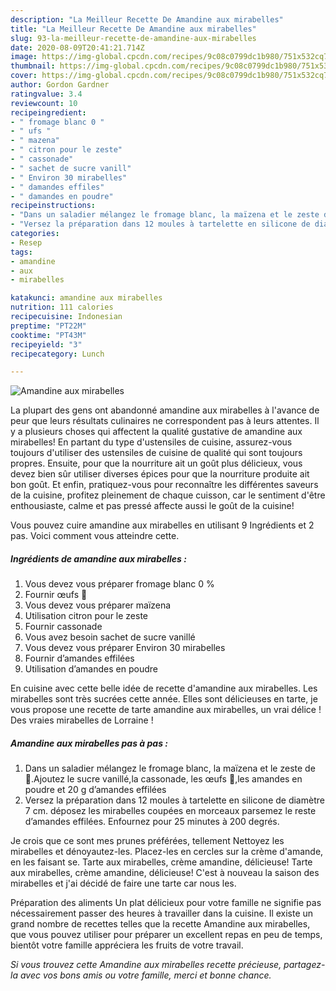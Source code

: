 ```yaml
---
description: "La Meilleur Recette De Amandine aux mirabelles"
title: "La Meilleur Recette De Amandine aux mirabelles"
slug: 93-la-meilleur-recette-de-amandine-aux-mirabelles
date: 2020-08-09T20:41:21.714Z
image: https://img-global.cpcdn.com/recipes/9c08c0799dc1b980/751x532cq70/amandine-aux-mirabelles-photo-principale-de-la-recette.jpg
thumbnail: https://img-global.cpcdn.com/recipes/9c08c0799dc1b980/751x532cq70/amandine-aux-mirabelles-photo-principale-de-la-recette.jpg
cover: https://img-global.cpcdn.com/recipes/9c08c0799dc1b980/751x532cq70/amandine-aux-mirabelles-photo-principale-de-la-recette.jpg
author: Gordon Gardner
ratingvalue: 3.4
reviewcount: 10
recipeingredient:
- " fromage blanc 0 "
- " ufs "
- " mazena"
- " citron pour le zeste"
- " cassonade"
- " sachet de sucre vanill"
- " Environ 30 mirabelles"
- " damandes effiles"
- " damandes en poudre"
recipeinstructions:
- "Dans un saladier mélangez le fromage blanc, la maïzena et le zeste de 🍋.Ajoutez le sucre vanillé,la cassonade, les œufs 🥚,les amandes en poudre et 20 g d’amandes effilées"
- "Versez la préparation dans 12 moules à tartelette en silicone de diamètre 7 cm. déposez les mirabelles coupées en morceaux parsemez le reste d’amandes effilées. Enfournez pour 25 minutes à 200 degrés."
categories:
- Resep
tags:
- amandine
- aux
- mirabelles

katakunci: amandine aux mirabelles 
nutrition: 111 calories
recipecuisine: Indonesian
preptime: "PT22M"
cooktime: "PT43M"
recipeyield: "3"
recipecategory: Lunch

---
```



![Amandine aux mirabelles](https://img-global.cpcdn.com/recipes/9c08c0799dc1b980/751x532cq70/amandine-aux-mirabelles-photo-principale-de-la-recette.jpg)

La plupart des gens ont abandonné amandine aux mirabelles à l'avance de peur que leurs résultats culinaires ne correspondent pas à leurs attentes. Il y a plusieurs choses qui affectent la qualité gustative de amandine aux mirabelles! En partant du type d'ustensiles de cuisine, assurez-vous toujours d'utiliser des ustensiles de cuisine de qualité qui sont toujours propres. Ensuite, pour que la nourriture ait un goût plus délicieux, vous devez bien sûr utiliser diverses épices pour que la nourriture produite ait bon goût. Et enfin, pratiquez-vous pour reconnaître les différentes saveurs de la cuisine, profitez pleinement de chaque cuisson, car le sentiment d'être enthousiaste, calme et pas pressé affecte aussi le goût de la cuisine!

<!--inarticleads1-->

Vous pouvez cuire amandine aux mirabelles en utilisant 9 Ingrédients et 2 pas. Voici comment vous atteindre cette.

##### Ingrédients de amandine aux mirabelles :

1. Vous devez vous préparer  fromage blanc 0 %
1. Fournir  œufs 🥚
1. Vous devez vous préparer  maïzena
1. Utilisation  citron pour le zeste
1. Fournir  cassonade
1. Vous avez besoin  sachet de sucre vanillé
1. Vous devez vous préparer  Environ 30 mirabelles
1. Fournir  d’amandes effilées
1. Utilisation  d’amandes en poudre


En cuisine avec cette belle idée de recette d&#39;amandine aux mirabelles. Les mirabelles sont très sucrées cette année. Elles sont délicieuses en tarte, je vous propose une recette de tarte amandine aux mirabelles, un vrai délice ! Des vraies mirabelles de Lorraine ! 

<!--inarticleads2-->

##### Amandine aux mirabelles pas à pas :

1. Dans un saladier mélangez le fromage blanc, la maïzena et le zeste de 🍋.Ajoutez le sucre vanillé,la cassonade, les œufs 🥚,les amandes en poudre et 20 g d’amandes effilées
1. Versez la préparation dans 12 moules à tartelette en silicone de diamètre 7 cm. déposez les mirabelles coupées en morceaux parsemez le reste d’amandes effilées. Enfournez pour 25 minutes à 200 degrés.


Je crois que ce sont mes prunes préférées, tellement Nettoyez les mirabelles et dénoyautez-les. Placez-les en cercles sur la crème d&#39;amande, en les faisant se. Tarte aux mirabelles, crème amandine, délicieuse! Tarte aux mirabelles, crème amandine, délicieuse! C&#39;est à nouveau la saison des mirabelles et j&#39;ai décidé de faire une tarte car nous les. 

<!--inarticleads1-->

<p>
Préparation des aliments Un plat délicieux pour votre famille ne signifie pas nécessairement passer des heures à travailler dans la cuisine. Il existe un grand nombre de recettes telles que la recette Amandine aux mirabelles, que vous pouvez utiliser pour préparer un excellent repas en peu de temps, bientôt votre famille appréciera les fruits de votre travail.
</p>

<p>
<i>Si vous trouvez cette Amandine aux mirabelles recette précieuse, partagez-la avec vos bons amis ou votre famille, merci et bonne chance.</i>
</p>
